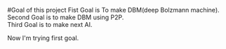 #Goal of this project
Fist Goal is To make DBM(deep Bolzmann machine).  
Second Goal is to make DBM using P2P.  
Third Goal is to make next AI.  

Now I'm trying first goal.